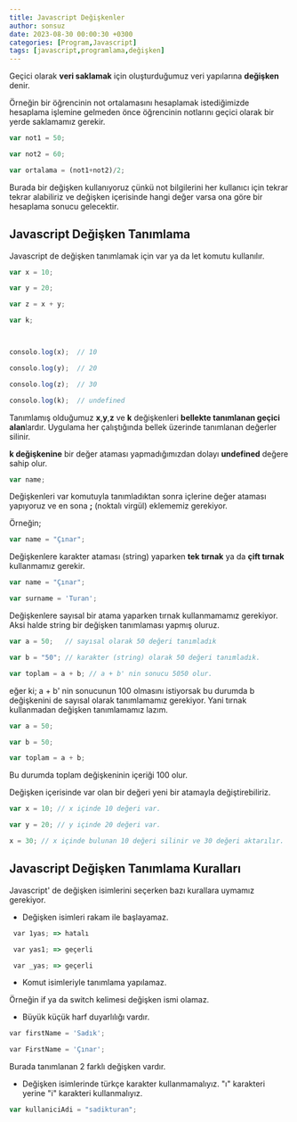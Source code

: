 ```yaml
---
title: Javascript Değişkenler
author: sonsuz
date: 2023-08-30 00:00:30 +0300
categories: [Program,Javascript]
tags: [javascript,programlama,değişken]
---
```



Geçici olarak **veri saklamak** için oluşturduğumuz veri yapılarına **değişken** denir.

Örneğin bir öğrencinin not ortalamasını hesaplamak istediğimizde hesaplama işlemine gelmeden önce öğrencinin notlarını geçici olarak bir yerde saklamamız gerekir.

```js
var not1 = 50;

var not2 = 60;

var ortalama = (not1+not2)/2;
```

Burada bir değişken kullanıyoruz çünkü not bilgilerini her kullanıcı için tekrar tekrar alabiliriz ve değişken içerisinde hangi değer varsa ona göre bir hesaplama sonucu gelecektir.

## Javascript Değişken Tanımlama

Javascript de değişken tanımlamak için var ya da let komutu kullanılır. 

```js
var x = 10;

var y = 20;

var z = x + y;

var k;



consolo.log(x);  // 10

consolo.log(y);  // 20

consolo.log(z);  // 30

consolo.log(k);  // undefined
```

Tanımlamış olduğumuz **x**,**y**,**z** ve **k** değişkenleri **bellekte tanımlanan geçici alan**lardır. Uygulama her çalıştığında bellek üzerinde tanımlanan değerler silinir.

**k değişkenine** bir değer ataması yapmadığımızdan dolayı **undefined** değere sahip olur.

```js
var name;
```

Değişkenleri var komutuyla tanımladıktan sonra içlerine değer ataması yapıyoruz ve en sona **;** (noktalı virgül) eklememiz gerekiyor.

Örneğin;

```js
var name = "Çınar";
```

Değişkenlere karakter ataması (string) yaparken **tek tırnak** ya da **çift tırnak** kullanmamız gerekir.

```js
var name = "Çınar";

var surname = 'Turan';
```

Değişkenlere sayısal bir atama yaparken tırnak kullanmamamız gerekiyor. Aksi halde string bir değişken tanımlaması yapmış oluruz.

```js
var a = 50;   // sayısal olarak 50 değeri tanımladık

var b = "50"; // karakter (string) olarak 50 değeri tanımladık.

var toplam = a + b; // a + b' nin sonucu 5050 olur.
```

eğer ki; a + b' nin sonucunun 100 olmasını istiyorsak bu durumda b değişkenini de sayısal olarak tanımlamamız gerekiyor. Yani tırnak kullanmadan değişken tanımlamamız lazım.

```js
var a = 50; 

var b = 50;

var toplam = a + b; 
```

Bu durumda toplam değişkeninin içeriği 100 olur.

Değişken içerisinde var olan bir değeri yeni bir atamayla değiştirebiliriz.

```js
var x = 10; // x içinde 10 değeri var.

var y = 20; // y içinde 20 değeri var.

x = 30; // x içinde bulunan 10 değeri silinir ve 30 değeri aktarılır.


```

## Javascript Değişken Tanımlama Kuralları

Javascript' de değişken isimlerini seçerken bazı kurallara uymamız gerekiyor.

- Değişken isimleri rakam ile başlayamaz.

```js
 var 1yas; => hatalı

 var yas1; => geçerli

 var _yas; => geçerli
```

- Komut isimleriyle tanımlama yapılamaz.

Örneğin if ya da switch kelimesi değişken ismi olamaz.

- Büyük küçük harf duyarlılığı vardır.

```js
var firstName = 'Sadık';

var FirstName = 'Çınar';
```

Burada tanımlanan 2 farklı değişken vardır.

- Değişken isimlerinde türkçe karakter kullanmamalıyız. "ı" karakteri yerine "i" karakteri kullanmalıyız.

```js
var kullaniciAdi = "sadikturan";


```
